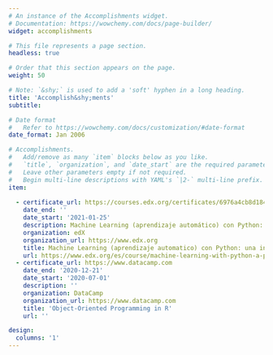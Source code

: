 ```yaml
---
# An instance of the Accomplishments widget.
# Documentation: https://wowchemy.com/docs/page-builder/
widget: accomplishments

# This file represents a page section.
headless: true

# Order that this section appears on the page.
weight: 50

# Note: `&shy;` is used to add a 'soft' hyphen in a long heading.
title: 'Accomplish&shy;ments'
subtitle:

# Date format
#   Refer to https://wowchemy.com/docs/customization/#date-format
date_format: Jan 2006

# Accomplishments.
#   Add/remove as many `item` blocks below as you like.
#   `title`, `organization`, and `date_start` are the required parameters.
#   Leave other parameters empty if not required.
#   Begin multi-line descriptions with YAML's `|2-` multi-line prefix.
item:
  
  - certificate_url: https://courses.edx.org/certificates/6976a4cb8d1848c4a4eaa85c28f00e6f
    date_end: ''
    date_start: '2021-01-25'
    description: Machine Learning (aprendizaje automático) con Python: una introducción práctica
    organization: edX
    organization_url: https://www.edx.org
    title: Machine Learning (aprendizaje automatico) con Python: una introduccion practica
    url: https://www.edx.org/es/course/machine-learning-with-python-a-practical-introduct
  - certificate_url: https://www.datacamp.com
    date_end: '2020-12-21'
    date_start: '2020-07-01'
    description: ''
    organization: DataCamp
    organization_url: https://www.datacamp.com
    title: 'Object-Oriented Programming in R'
    url: ''

design:
  columns: '1'
---
```


